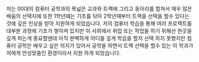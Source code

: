 저는 00대의 컴퓨터 공학과의 폭넓은 교과와 트랙에 그리고 동아리를 합쳐서 매우 많은 배움의 선택지에 또한 1학년떄는 기초를 닦아 2학년때부터 트랙을 선택을 할수 있다는것에 깊은 인상을 받아 지원하게 되었습니다. 저의 컴퓨터 학습을 통해 여러 프로젝트를 대부분 과정에 기초가 쌓아져 있지만 이 사회에서 취업 또는 작업을 하기 위해선 한곳을 깊게 파는게 중요할땐데 아직 완벽하게 어디를 깊게 학습을 할지 선택 하지 못했지만 컴퓨터 공학은 배우고 싶은 의지가 있어서 공학을 하면서 트랙 선택을 할수 있는 이 학과가 저에게 안성맞춤인 환경이라서 지원 하게 되었습니다.